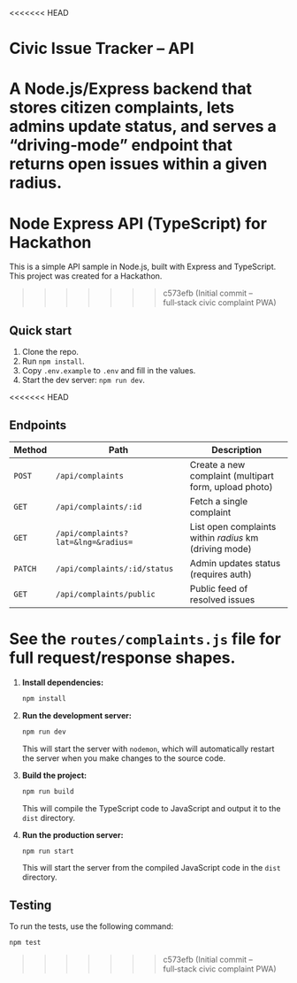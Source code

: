 <<<<<<< HEAD
# Civic Issue Tracker – API

A Node.js/Express backend that stores citizen complaints, lets admins update status, and serves a “driving‑mode” endpoint that returns open issues within a given radius.
=======
# Node Express API (TypeScript) for Hackathon

This is a simple API sample in Node.js, built with Express and TypeScript. This project was created for a Hackathon.
>>>>>>> c573efb (Initial commit – full‑stack civic complaint PWA)

## Quick start
1. Clone the repo.
2. Run `npm install`.
3. Copy `.env.example` to `.env` and fill in the values.
4. Start the dev server: `npm run dev`.

<<<<<<< HEAD
## Endpoints
| Method | Path | Description |
|--------|------|-------------|
| `POST` | `/api/complaints` | Create a new complaint (multipart form, upload photo) |
| `GET`  | `/api/complaints/:id` | Fetch a single complaint |
| `GET`  | `/api/complaints?lat=&lng=&radius=` | List open complaints within *radius* km (driving mode) |
| `PATCH`| `/api/complaints/:id/status` | Admin updates status (requires auth) |
| `GET`  | `/api/complaints/public` | Public feed of resolved issues |

See the `routes/complaints.js` file for full request/response shapes.
=======
1.  **Install dependencies:**
    ```bash
    npm install
    ```

2.  **Run the development server:**
    ```bash
    npm run dev
    ```

    This will start the server with `nodemon`, which will automatically restart the server when you make changes to the source code.

3.  **Build the project:**
    ```bash
    npm run build
    ```

    This will compile the TypeScript code to JavaScript and output it to the `dist` directory.

4.  **Run the production server:**
    ```bash
    npm run start
    ```

    This will start the server from the compiled JavaScript code in the `dist` directory.

## Testing

To run the tests, use the following command:

```bash
npm test
```
>>>>>>> c573efb (Initial commit – full‑stack civic complaint PWA)
